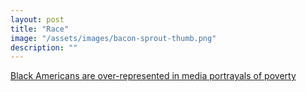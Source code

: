 ```yaml
---
layout: post
title: "Race"
image: "/assets/images/bacon-sprout-thumb.png"
description: ""
---
```



[Black Americans are over-represented in media portrayals of poverty](https://www.economist.com/blogs/democracyinamerica/2018/02/damaging-distortion)

